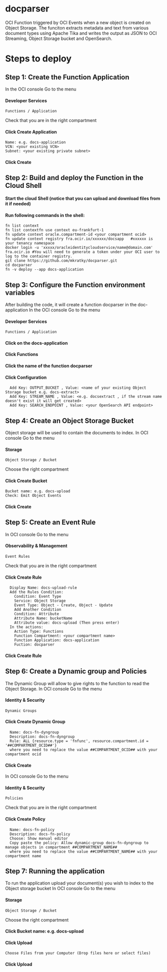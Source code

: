 # docparser
OCI Function triggered by OCI Events when a new object is created on Object Storage. The funciton extracts metadata and text from various document types using Apache Tika and writes the output as JSON to OCI Streaming, Object Storage bucket and OpenSearch.

# Steps to deploy
## Step 1: Create the Function Application
In the OCI console Go to the menu
  #### Developer Services
    Functions / Application
  Check that you are in the right compartment 
  #### Click Create Application
    Name: e.g. docs-application
    VCN: <your existing VCN>
    Subnet: <your existing private subnet>
  #### Click Create
  
## Step 2: Build and deploy the Function in the Cloud Shell
  #### Start the cloud Shell (notice that you can upload and download files from it if needed)
  #### Run following commands in the shell:
    fn list context
    fn list contextfn use context eu-frankfurt-1
    fn update context oracle.compartment-id <your compartment ocid>
    fn update context registry fra.ocir.io/xxxxxx/docsapp   #xxxxxx is your tenancy namespace
    docker login -u 'xxxxx/oracleidentitycloudservice/name@domain.com' fra.ocir.io #You will need to generate a token under your OCI user to log to the container registry.  
    git clone https://github.com/mkratky/docparser.git
    cd docparser
    fn -v deploy --app docs-application
    
## Step 3: Configure the Function environment variables
After building the code, it will create a function docparser in the doc-application
In the OCI console Go to the menu
  #### Developer Services
    Functions / Application
  ####  Click on the docs-application
  ####  Click Functions
  ####  Click the name of the function docparser
  ####  Click Configuration
      Add Key: OUTPUT_BUCKET , Value: <name of your existing Object Storage bucket e.g. docs-extract>
      Add Key: STREAM_NAME , Value: <e.g. docsextract , if the stream name doesn't exist it will get created>
      Add Key: SEARCH_ENDPOINT , Value: <your OpenSearch API endpoint>
   
## Step 4: Create an Object Storage Bucket   
Object storage will be used to contain the documents to index.
In OCI console Go to the menu
  #### Storage
    Object Storage / Bucket
   Choose the right compartment 
   #### Click Create Bucket
    Bucket name: e.g. docs-upload
    Check: Emit Object Events
   #### Click Create
    
## Step 5: Create an Event Rule
In OCI console Go to the menu
  #### Observability & Management
    Event Rules
  Check that you are in the right compartment
  #### Click Create Rule
      Display Name: docs-upload-rule
      Add the Rules Condition:
        Condition: Event Type
        Service: Object Storage
        Event Type: Object - Create, Object - Update
        Add Another Condition
        Condition: Attribute
        Attribute Name: bucketName
        Attribute value: docs-upload (Then press enter)
      In the actions:
        Action Type: Functions
        Function Compartment: <your compartment name>
        Function Application: docs-application
        Fuction: docparser
   #### Click Create Rule
    
## Step 6: Create a Dynamic group and Policies   
The Dynamic Group will allow to give rights to the function to read the Object Storage.
In OCI console Go to the menu
  #### Identity & Security
    Dynamic Groups
   #### Click Create Dynamic Group
      Name: docs-fn-dyngroup
      Description: docs-fn-dyngroup
      Rule: ALL {resource.type = 'fnfunc', resource.compartment.id = '##COMPARTMENT_OCID##'} 
      where you need to replace the value ##COMPARTMENT_OCID## with your compartment ocid
   #### Click Create
  
 In OCI console Go to the menu
   #### Identity & Security
    Policies
   Check that you are in the right compartment
   #### Click Create Policy
      Name: docs-fn-policy
      Description: docs-fn-policy
      Choose: Show manual editor
      Copy paste the policy: Allow dynamic-group docs-fn-dyngroup to manage objects in compartment ##COMPARTMENT_NAME##
      where you need to replace the value ##COMPARTMENT_NAME## with your compartment name
      
## Step 7: Running the application  
To run the application upload your document(s) you wish to index to the Object storage bucket
In OCI console Go to the menu
  #### Storage
    Object Storage / Bucket
   Choose the right compartment 
   #### Click Bucket name: e.g. docs-upload 
   #### Click Upload
    Choose Files from your Computer (Drop files here or select files)
   #### Click Upload
    
    
      
      
